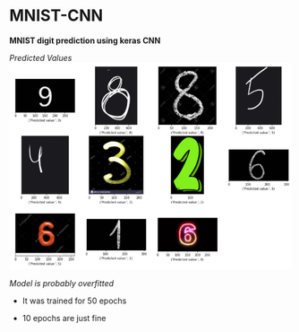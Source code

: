 # MNIST-CNN
**MNIST digit prediction using keras CNN**

*Predicted Values*
![](pred%20values.png)

*Model is probably overfitted*

* It was trained for 50 epochs

* 10 epochs are just fine
